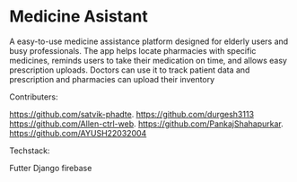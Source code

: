 # Medicine Asistant

A  easy-to-use medicine assistance platform designed for elderly users and busy professionals.
The app helps locate pharmacies with specific medicines, reminds users to take their medication on time, and allows easy prescription uploads.
Doctors can use it to track patient data and prescription and pharmacies can upload their inventory

Contributers:

https://github.com/satvik-phadte.
https://github.com/durgesh3113
https://github.com/Allen-ctrl-web.
https://github.com/PankajShahapurkar.
https://github.com/AYUSH22032004



Techstack:

Futter
Django
firebase











